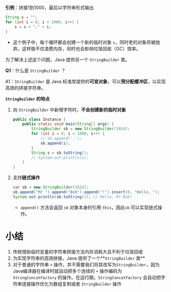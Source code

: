 **引例**：拼接1到1000，最后以字符串形式输出

```java
String s = "";
for (int i = 0; i < 1000; i++) {
	s = s + "," + i;
}
```

-   这个例子中，每个循环都会创建一个新的临时对象 `s`，同时老的对象将被抛弃。这样做不仅浪费内存，同时也会影响垃圾回收（GC）效率。



为了解决上述这个问题，Java 提供另一个 `StringBuilder` 类。



**Q1**：什么是 `StringBuilder` ？

A1：`StringBuilder` 是 Java 标准库提供的**可变对象**，可以**预分配缓冲区**，以实现高效的拼接字符串。



**`StringBuilder` 的特点**

1.  向 `StringBuilder` 中新增字符时，**不会创建新的临时对象**

    ```java
    public class Instance {
        public static void main(String[] args) {
            StringBuilder sb = new StringBuilder(1024);
            for (int i = 0; i < 1000; i++) {
                // sb.append(',');
                sb.append(i);
            }
            String s = sb.toString();
            // System.out.println(s);
        }
    }
    ```

2.  支持**链式操作**

    ```java
    var sb = new StringBuilder(1024);
    sb.append("Mr ").append("Bob").append("!").insert(0, "Hello, ");
    System.out.println(sb.toString()); // Hello, Mr Bob!
    ```

    -   `append()` 方法会返回 `sb` 对象本身的引用 `this`，因此`sb` 可以实现链式操作。





# 小结

1.  传统借助临时变量的字符串拼接方法内存消耗大且不利于垃圾回收
2.  为实现字符串的高效拼接，Java 提供了一个**`StringBuilder` 类**
3.  对于普通的字符串 `+` 操作，并不需要我们将其改写为`StringBuilder`，因为Java编译器在编译时就自动把多个连续的 `+` 操作编码为 `StringConcatFactory` 的操作。在运行期，`StringConcatFactory` 会自动把字符串连接操作优化为数组复制或者 `StringBuilder` 操作

